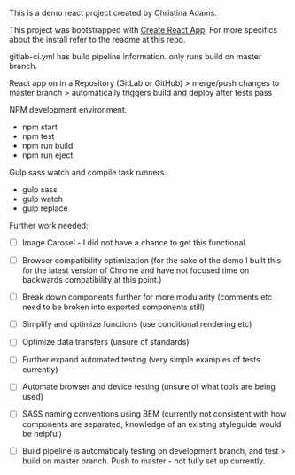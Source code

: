 This is a demo react project created by Christina Adams.

This project was bootstrapped with [Create React App](https://github.com/facebookincubator/create-react-app). For more specifics about the install refer to the readme at this repo.

gitlab-ci.yml has build pipeline information. only runs build on master branch. 

React app on in a Repository (GitLab or GitHub) > merge/push changes to master branch > automatically triggers build and deploy after tests pass

NPM development environment.
- npm start
- npm test
- npm run build
- npm run eject

Gulp sass watch and compile task runners.
- gulp sass
- gulp watch
- gulp replace



Further work needed:
- [ ] Image Carosel - I did not have a chance to get this functional.
- [ ] Browser compatibility optimization (for the sake of the demo I built this for the latest version of Chrome and have not focused time on backwards compatibility at this point.)
- [ ] Break down components further for more modularity (comments etc need to be broken into exported components still)
- [ ] Simplify and optimize functions (use conditional rendering etc)
- [ ] Optimize data transfers (unsure of standards)
- [ ] Further expand automated testing (very simple examples of tests currently)
- [ ] Automate browser and device testing (unsure of what tools are being used)
- [ ] SASS naming conventions using BEM (currently not consistent with how components are separated, knowledge of an existing styleguide would be helpful)
- [ ] Build pipeline is automaticaly testing on development branch, and test > build on master branch. Push to master - not fully set up currently.




